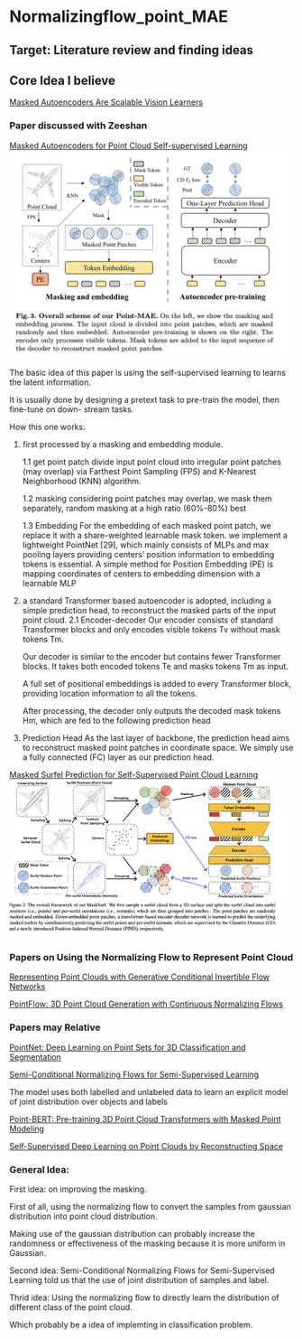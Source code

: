 # Normalizingflow_point_MAE
## Target: Literature review and finding ideas


## Core Idea I believe
[Masked Autoencoders Are Scalable Vision Learners](https://arxiv.org/abs/2111.06377)


### Paper discussed with Zeeshan
[Masked Autoencoders for Point Cloud Self-supervised Learning](https://arxiv.org/abs/2203.06604)
![architecuture](images/point_MAE.png)

The basic idea of this paper is using the self-supervised learning to learns the latent information.

It is usually done by designing a pretext task to pre-train the model, then fine-tune on down- stream tasks. 

How this one works:
1. first processed by a masking and embedding module.


    1.1 get point patch 
    divide input point cloud into irregular point patches (may overlap) via Farthest Point Sampling (FPS) and K-Nearest Neighborhood (KNN) algorithm.
    
    1.2 masking
    considering point patches may overlap, we mask them separately,
    random masking at a high ratio (60%-80%) best
    
    1.3 Embedding
    For the embedding of each masked point patch, we replace it with a share-weighted learnable mask token.
    we implement a lightweight PointNet [29], which mainly consists of MLPs and max pooling layers
    providing centers’ position information to embedding tokens is essential. A simple method for Position Embedding (PE) is mapping coordinates of centers to embedding dimension with a learnable MLP
    
2. a standard Transformer based autoencoder is adopted, including a simple prediction head, to reconstruct the masked parts of the input point cloud.
    2.1 Encoder-decoder
    Our encoder consists of standard Transformer blocks and only encodes visible tokens Tv without mask tokens Tm.
    
    Our decoder is similar to the encoder but contains fewer Transformer blocks. It takes both encoded tokens Te and masks tokens Tm as input.
    
    A full set of positional embeddings is added to every Transformer block, providing location information to all the tokens.
    
    After processing, the decoder only outputs the decoded mask tokens Hm, which are fed to the following prediction head

2. Prediction Head 
    As the last layer of backbone, the prediction head aims to reconstruct masked point patches in coordinate space. We simply use a fully connected (FC) layer as our prediction head.
    
    
[Masked Surfel Prediction for Self-Supervised Point Cloud Learning](https://arxiv.org/abs/2207.03111)
![architecuture2](images/MaskSurf.png)

### Papers on Using the Normalizing Flow to Represent Point Cloud

[Representing Point Clouds with Generative Conditional Invertible Flow Networks](https://arxiv.org/abs/2010.11087)

[PointFlow: 3D Point Cloud Generation with Continuous Normalizing Flows](https://openaccess.thecvf.com/content_ICCV_2019/html/Yang_PointFlow_3D_Point_Cloud_Generation_With_Continuous_Normalizing_Flows_ICCV_2019_paper.html)

### Papers may Relative

[PointNet: Deep Learning on Point Sets for 3D Classification and Segmentation](https://arxiv.org/abs/1612.00593)

[Semi-Conditional Normalizing Flows for Semi-Supervised Learning](https://arxiv.org/abs/1905.00505)

The model uses both labelled and unlabeled data to learn an explicit model of joint distribution over objects and labels

[Point-BERT: Pre-training 3D Point Cloud Transformers with Masked Point Modeling](https://arxiv.org/abs/2111.14819)

[Self-Supervised Deep Learning on Point Clouds by Reconstructing Space](https://arxiv.org/abs/1901.08396)


### General Idea:

First idea: on improving the masking.

First of all, using the normalizing flow to convert the samples from gaussian distribution into point cloud distribution.

Making use of the gaussian distribution can probably increase the randomness or effectiveness of the masking because it is more uniform in Gaussian.


Second idea: 
Semi-Conditional Normalizing Flows for Semi-Supervised Learning told us that the use of joint distribution of samples and label.

Thrid idea:
Using the normalizing flow to directly learn the distribution of different class of the point cloud.

Which probably be a idea of implemting in classification problem.
